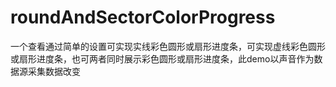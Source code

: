 # roundAndSectorColorProgress
一个查看通过简单的设置可实现实线彩色圆形或扇形进度条，可实现虚线彩色圆形或扇形进度条，也可两者同时展示彩色圆形或扇形进度条，此demo以声音作为数据源采集数据改变
